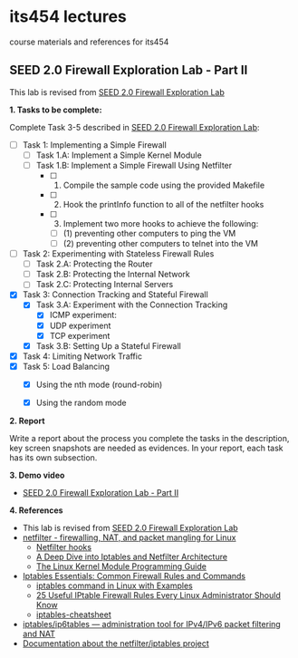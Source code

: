 # its454 lectures

course materials and references for its454

## SEED 2.0 Firewall Exploration Lab - Part II

This lab is revised from [SEED 2.0 Firewall Exploration Lab](https://seedsecuritylabs.org/Labs_20.04/Networking/Firewall/)

**1. Tasks to be complete:**

Complete Task 3-5 described in [SEED 2.0 Firewall Exploration Lab](../lab05/refs/Firewall.pdf):

- [ ] Task 1: Implementing a Simple Firewall
  - [ ] Task 1.A: Implement a Simple Kernel Module
  - [ ] Task 1.B: Implement a Simple Firewall Using Netfilter
    - [ ] 1. Compile the sample code using the provided Makefile
    - [ ] 2. Hook the printInfo function to all of the netfilter hooks
    - [ ] 3. Implement two more hooks to achieve the following:
      - [ ] (1) preventing other computers to ping the VM
      - [ ] (2) preventing other computers to telnet into the VM
- [ ] Task 2: Experimenting with Stateless Firewall Rules
  - [ ] Task 2.A: Protecting the Router
  - [ ] Task 2.B: Protecting the Internal Network
  - [ ] Task 2.C: Protecting Internal Servers
- [x] Task 3: Connection Tracking and Stateful Firewall
  - [x] Task 3.A: Experiment with the Connection Tracking
    - [x] ICMP experiment:
    - [x] UDP experiment
    - [x] TCP experiment
  - [x] Task 3.B: Setting Up a Stateful Firewall
- [x] Task 4: Limiting Network Traffic
- [x] Task 5: Load Balancing
  - [x] Using the nth mode (round-robin)
  - [x] Using the random mode


**2. Report**

Write a report about the process you complete the tasks in the description, key screen snapshots are needed as evidences. In your report, each task has its own subsection.


**3. Demo video**
* [SEED 2.0 Firewall Exploration Lab - Part II]()

**4. References**
* This lab is revised from [SEED 2.0 Firewall Exploration Lab](https://seedsecuritylabs.org/Labs_20.04/Networking/Firewall/)
* [netfilter - firewalling, NAT, and packet mangling for Linux](https://www.netfilter.org/) 
  * [Netfilter hooks](https://wiki.nftables.org/wiki-nftables/index.php/Netfilter_hooks)
  * [A Deep Dive into Iptables and Netfilter Architecture](https://www.digitalocean.com/community/tutorials/a-deep-dive-into-iptables-and-netfilter-architecture)
  * [The Linux Kernel Module Programming Guide](https://sysprog21.github.io/lkmpg/)  
* [Iptables Essentials: Common Firewall Rules and Commands](https://www.digitalocean.com/community/tutorials/iptables-essentials-common-firewall-rules-and-commands)
  * [iptables command in Linux with Examples](https://www.geeksforgeeks.org/iptables-command-in-linux-with-examples/)
  * [25 Useful IPtable Firewall Rules Every Linux Administrator Should Know](https://www.tecmint.com/linux-iptables-firewall-rules-examples-commands/)
  * [iptables-cheatsheet](https://gist.github.com/mcastelino/c38e71eb0809d1427a6650d843c42ac2)
* [iptables/ip6tables — administration tool for IPv4/IPv6 packet filtering and NAT](http://manpages.ubuntu.com/manpages/focal/man8/iptables.8.html)
* [Documentation about the netfilter/iptables project](https://www.netfilter.org/documentation/)